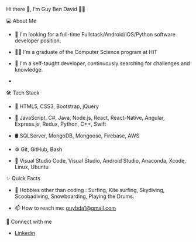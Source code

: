 Hi there 👋, I’m Guy Ben David 👨‍💻


💻  About Me


 - 💼 I'm looking for a full-time Fullstack/Android/iOS/Python software developer position.
 
 - 👨‍🎓 I'm a graduate of the Computer Science program at HIT

 - 💪 I'm a self-taught developer, continuously searching for challenges and knowledge.
 
 - 


🛠  Tech Stack


 - 🎨   HTML5, CSS3, Bootstrap, jQuery

 - 🧰   JavaScript, C#, Java, Node.js, React, React-Native, Angular, Express.js, Redux, Python, C++, Swift

 - 🛢    SQLServer, MongoDB, Mongoose, Firebase, AWS

 - ⚙️   Git, GitHub, Bash

 - 🔧   Visual Studio Code, Visual Studio, Android Studio, Anaconda, Xcode, Linux, Ubuntu 


✨ Quick Facts


 - 🎿 Hobbies other than coding : Surfing, Kite surfing, Skydiving, Scoobadiving, Snowboarding, Playing the Drums.

 - 📫 How to reach me: guybda1@gmail.com


📝 Connect with me


 - [Linkedin](https://www.linkedin.com/in/guy-ben-david-6b6485174/)


<!---
benda-cyber/benda-cyber is a ✨ special ✨ repository because its `README.md` (this file) appears on your GitHub profile.
You can click the Preview link to take a look at your changes.
--->
